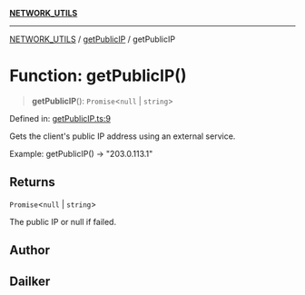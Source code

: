 [**NETWORK_UTILS**](../../README.md)

***

[NETWORK_UTILS](../../README.md) / [getPublicIP](../README.md) / getPublicIP

# Function: getPublicIP()

> **getPublicIP**(): `Promise`\<`null` \| `string`\>

Defined in: [getPublicIP.ts:9](https://github.com/dailker/everyutil/blob/2a1290e25c1270a5e1af64099b97f8d5fc086e59/src/network/getPublicIP.ts#L9)

Gets the client's public IP address using an external service.

Example: getPublicIP() → "203.0.113.1"

## Returns

`Promise`\<`null` \| `string`\>

The public IP or null if failed.

## Author

## Dailker

